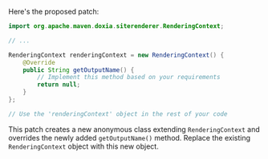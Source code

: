 Here's the proposed patch:

```java
import org.apache.maven.doxia.siterenderer.RenderingContext;

// ...

RenderingContext renderingContext = new RenderingContext() {
    @Override
    public String getOutputName() {
        // Implement this method based on your requirements
        return null;
    }
};

// Use the 'renderingContext' object in the rest of your code
```

This patch creates a new anonymous class extending `RenderingContext` and overrides the newly added `getOutputName()` method. Replace the existing `RenderingContext` object with this new object.